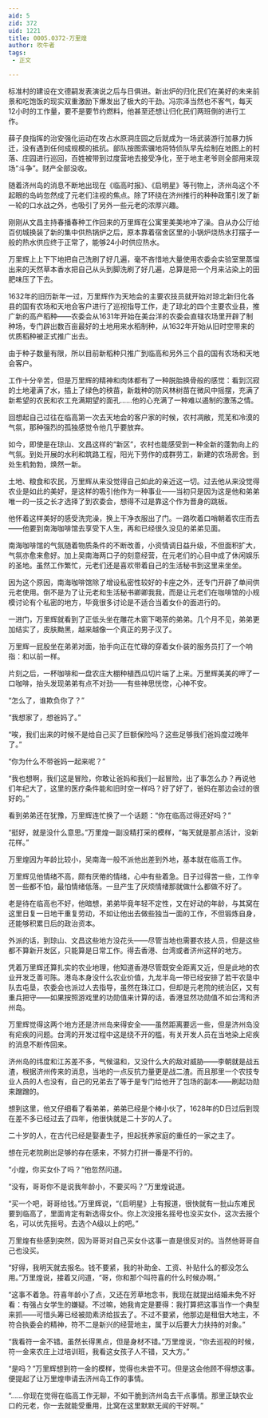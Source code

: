 ```yaml
---
aid: 5
zid: 372
uid: 1221
title: 0005.0372-万里煌
author: 吹牛者
tags: 
 - 正文

---
```




  标准村的建设在文德嗣发表演说之后与日俱进。新出炉的归化民们在美好的未来前景和吃饱饭的现实双重激励下爆发出了极大的干劲。冯宗泽当然也不客气，每天12小时的工作量，要不是要节约燃料，他甚至还想让归化民们两班倒的进行工作。

  薛子良指挥的治安强化运动在攻占水原洞庄园之后就成为一场武装游行加暴力拆迁，没有遇到任何成规模的抵抗。部队按图索骥地将特侦队早先绘制在地图上的村落、庄园进行巡回，百姓被带到过度营地去接受净化，至于地主老爷则全部用来现场“斗争”。财产全部没收。

  随着济州岛的消息不断地出现在《临高时报》、《启明星》等刊物上，济州岛这个不起眼的岛屿忽然成了元老们注视的焦点。除了环绕在济州推行的种种政策引发了新一轮的口水战之外，也吸引了另外一些元老的浓厚兴趣。

  刚刚从文昌主持春播春种工作回来的万里辉在公寓里美美地冲了澡。自从办公厅给百仞城换装了新的集中供热锅炉之后，原本靠着宿舍区里的小锅炉烧热水打摆子一般的热水供应终于正常了，能够24小时供应热水。

  万里辉上上下下地把自己洗刷了好几遍，毫不吝惜地大量使用农委会实验室里蒸馏出来的天然草本香水把自己从头到脚洗刷了好几遍，总算是把一个月来沾染上的田肥味压了下去。

  1632年的旧历新年一过，万里辉作为天地会的主要农技员就开始对琼北新归化各县的国有农场和天地会客户进行了巡视指导工作，走了琼北的四个主要农业县，推广新的高产稻种——农委会从1631年开始在美台洋的农委会直辖农场里开辟了制种场，专门辟出数百亩最好的土地用来水稻制种，从1632年开始从旧时空带来的优质稻种被正式推广出去。

  由于种子数量有限，所以目前新稻种只推广到临高和另外三个县的国有农场和天地会客户。

  工作十分辛苦，但是万里辉的精神和肉体都有了一种脱胎换骨般的感觉：看到沉寂的土地灌满了水，插上了绿色的秧苗，新栽种的防风林树苗在微风中摇摆，充满了新希望的农民和农工充满期望的面孔……他的心充满了一种难以遏制的激荡之情。

  回想起自己过往在临高第一次去天地会的客户家的时候，农村凋敝，荒芜和冷漠的气氛，那种强烈的孤独感觉令他几乎要放弃。

  如今，即使是在琼山、文昌这样的“新区”，农村也能感受到一种全新的蓬勃向上的气氛。到处开展的水利和筑路工程，阳光下劳作的成群劳工，新建的农场房舍。到处生机勃勃，焕然一新。

  土地、粮食和农民，万里辉从来没觉得自己如此的亲近这一切。过去他从来没觉得农业是如此的美好，是这样的吸引他作为一种事业——当初只是因为这是他和弟弟唯一的一技之长才选择了到农委会，想得不过是靠这个作为晋身的跳板。

  他怀着这样美好的感受洗完澡，换上干净衣服出了门。一路吹着口哨朝着农庄而去——他要到南海咖啡馆去享受下人生，再和已经很久没见的弟弟见面。

  南海咖啡馆的气氛随着物质条件的不断改善，小资情调日益升级，不但面积扩大，气氛亦愈来愈好。加上吴南海两口子的刻意经营，在元老们的心目中成了休闲娱乐的圣地。虽然工作繁忙，元老们还是喜欢带着自己的生活秘书到这里来坐坐。

  因为这个原因，南海咖啡馆除了增设私密性较好的卡座之外，还专门开辟了单间供元老使用。倒不是为了让元老和生活秘书卿卿我我，而是让元老们在咖啡馆的小规模讨论有个私密的地方，毕竟很多讨论是不适合当着女仆的面进行的。

  一进门，万里辉就看到了正低头坐在雕花木窗下喝茶的弟弟。几个月不见，弟弟更加结实了，皮肤黝黑，越来越像一个真正的男子汉了。

  万里辉一屁股坐在弟弟对面，抬手向正在忙碌的穿着女仆装的服务员打了一个响指：和以前一样。

  片刻之后，一杯咖啡和一盘农庄大棚种植西瓜切片端了上来。万里辉美美的呷了一口咖啡，抬头发现弟弟有点不对劲——有些神思恍惚，心神不安。

  “怎么了，谁欺负你了？”

  “我想家了，想爸妈了。”

  “唉，我们出来的时候不是给自己买了巨额保险吗？这些足够我们爸妈度过晚年了。”

  “你为什么不带爸妈一起来呢？”

  “我也想啊，我们这是冒险，你敢让爸妈和我们一起冒险，出了事怎么办？再说他们年纪大了，这里的医疗条件能和旧时空一样吗？好了好了，爸妈在那边会过的很好的。”

  看到弟弟还在犹豫，万里辉连忙换了一个话题：“你在临高过得还好吗？”

  “挺好，就是没什么意思。”万里煌一副没精打采的模样，“每天就是那点活计，没新花样。”

  万里煌因为年龄比较小，吴南海一般不派他出差到外地，基本就在临高工作。

  万里辉见他情绪不高，颇有厌倦的情绪，心中有些着急。日子过得苦一些，工作辛苦一些都不怕，最怕情绪低落。一旦产生了厌烦情绪那就做什么都做不好了。

  老是待在临高也不好，他暗想，弟弟毕竟年轻不定性，又在好动的年龄，与其窝在这里日复一日地干重复劳动，不如让他出去做些独当一面的工作，不但锻炼自身，还能够积累日后的政治资本。

  外派的话，到琼山、文昌这些地方没花头——尽管当地也需要农技人员，但是这些都不算新开发区，只能算是日常工作。得去香港、台湾或者济州这样的地方。

  凭着万里辉还算扎实的农业地理，他知道香港尽管既安全距离又近，但是此地的农业开发乏善可陈。港岛本身没什么农业价值，九龙半岛一带已经安排了若干农垦中队去屯垦，农委会也派过人去指导，虽然在珠江口，但却是元老院的统治区，又有重兵把守——如果按照游戏里的功勋值来计算的话，香港显然功勋值不如台湾和济州岛。

  万里辉觉得这两个地方还是济州岛来得安全——虽然距离要远一些，但是济州岛没有疟疾的问题。台湾的开发过程中这是绕不开的槛，有关开发人员在当地染上疟疾的消息不断传回来。

  济州岛的纬度和江苏差不多，气候温和，又没什么大的敌对威胁——李朝就是战五渣，根据济州传来的消息，当地的一点反抗力量更是战二渣。而且那里一个农技专业人员的人也没有，自己的兄弟去了等于是专门给他开了包场的副本——刷起功勋来蹭蹭的。

  想到这里，他又仔细看了看弟弟，弟弟已经是个棒小伙了，1628年的D日过后到现在差不多已经过去了四年，他很快就是二十岁的人了。

  二十岁的人，在古代已经是娶妻生子，担起抚养家庭的重任的一家之主了。

  想在元老院刷出足够的存在感来，不努力打拼一番是不行的。

  “小煌，你买女仆了吗？”他忽然问道。

  “没有，哥哥你不是说我年龄小，不要买吗？”万里煌说道。

  “买一个吧，哥哥给钱。”万里辉说，“《启明星》上有报道，很快就有一批山东难民要到临高了，里面肯定有新选得女仆。你上次没报名摇号也没买女仆，这次去报个名，可以优先摇号。去选个A级以上的吧。”

  万里煌有些感到突然，因为哥哥对自己买女仆这事一直是很反对的。当然他哥哥自己也没买。

  “好得，我明天就去报名。钱不要紧，我的补助金、工资、补贴什么的都没怎么用。”万里煌说，接着又问道，“哥，你和那个叫符喜的什么时候办啊。”

  “这事不着急。符喜年龄小了点，又还在芳草地念书，我现在就提出结婚未免不好看：有强占女学生的嫌疑。不过嘛，她我肯定是要得：我打算把这事当作一个典型来抓——可惜头筹已经被勋素济给拔去了。不过不要紧，他那边是租佃大地主，不符合执委会的精神，符不二是新兴的经营地主，属于以后要大力扶持的对象。”

  “我看符一金不错。虽然长得黑点，但是身材不错。”万里煌说，“你去巡视的时候，符一金来农庄上过培训班，我看这女孩子人不错，又大方。”

  “是吗？”万里辉想到符一金的模样，觉得也未尝不可。但是这会他顾不得想这事。便提起了让万里煌申请去济州岛工作的事情。

  “……你现在觉得在临高工作无聊，不如干脆到济州岛去干点事情。那里正缺农业口的元老，你一去就能受重用，比窝在这里默默无闻的干好啊。”


